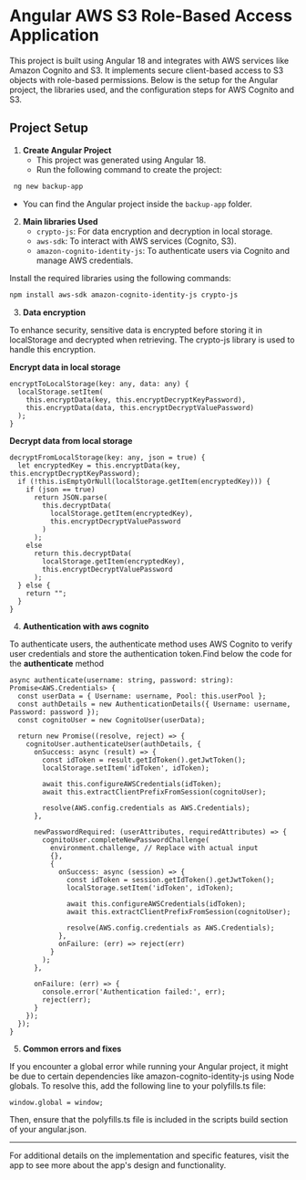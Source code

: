 # Angular AWS S3 Role-Based Access Application

This project is built using Angular 18 and integrates with AWS services like Amazon Cognito and S3. It implements secure client-based access to S3 objects with role-based permissions. Below is the setup for the Angular project, the libraries used, and the configuration steps for AWS Cognito and S3.

## Project Setup

1. **Create Angular Project**
   - This project was generated using Angular 18.
   - Run the following command to create the project:
 ```bash
  ng new backup-app
 ```
   - You can find the Angular project inside the `backup-app` folder.

2. **Main libraries Used**
   - `crypto-js`: For data encryption and decryption in local storage.
   - `aws-sdk`: To interact with AWS services (Cognito, S3).
   - `amazon-cognito-identity-js`: To authenticate users via Cognito and manage AWS credentials.

Install the required libraries using the following commands:
```bash
npm install aws-sdk amazon-cognito-identity-js crypto-js
```

3. **Data encryption**

To enhance security, sensitive data is encrypted before storing it in localStorage and decrypted when retrieving. The crypto-js library is used to handle this encryption.

**Encrypt data in local storage**

```
encryptToLocalStorage(key: any, data: any) {
  localStorage.setItem(
    this.encryptData(key, this.encryptDecryptKeyPassword),
    this.encryptData(data, this.encryptDecryptValuePassword)
  );
}
 ```

**Decrypt data from local storage**

```
decryptFromLocalStorage(key: any, json = true) {
  let encryptedKey = this.encryptData(key, this.encryptDecryptKeyPassword);
  if (!this.isEmptyOrNull(localStorage.getItem(encryptedKey))) {
    if (json == true)
      return JSON.parse(
        this.decryptData(
          localStorage.getItem(encryptedKey),
          this.encryptDecryptValuePassword
        )
      );
    else
      return this.decryptData(
        localStorage.getItem(encryptedKey),
        this.encryptDecryptValuePassword
      );
  } else {
    return "";
  }
}

 ```


4. **Authentication with  aws cognito**

To authenticate users, the authenticate method uses AWS Cognito to verify user credentials and store the authentication token.Find below the code for the  **authenticate** method

```
async authenticate(username: string, password: string): Promise<AWS.Credentials> {
  const userData = { Username: username, Pool: this.userPool };
  const authDetails = new AuthenticationDetails({ Username: username, Password: password });
  const cognitoUser = new CognitoUser(userData);

  return new Promise((resolve, reject) => {
    cognitoUser.authenticateUser(authDetails, {
      onSuccess: async (result) => {
        const idToken = result.getIdToken().getJwtToken();
        localStorage.setItem('idToken', idToken);

        await this.configureAWSCredentials(idToken);
        await this.extractClientPrefixFromSession(cognitoUser);

        resolve(AWS.config.credentials as AWS.Credentials);
      },

      newPasswordRequired: (userAttributes, requiredAttributes) => {
        cognitoUser.completeNewPasswordChallenge(
          environment.challenge, // Replace with actual input
          {},
          {
            onSuccess: async (session) => {
              const idToken = session.getIdToken().getJwtToken();
              localStorage.setItem('idToken', idToken);

              await this.configureAWSCredentials(idToken);
              await this.extractClientPrefixFromSession(cognitoUser);

              resolve(AWS.config.credentials as AWS.Credentials);
            },
            onFailure: (err) => reject(err)
          }
        );
      },

      onFailure: (err) => {
        console.error('Authentication failed:', err);
        reject(err);
      }
    });
  });
}

```

5. **Common errors and fixes**

If you encounter a global error while running your Angular project, it might be due to certain dependencies like amazon-cognito-identity-js using Node globals. To resolve this, add the following line to your polyfills.ts file:
```
window.global = window;
```
Then, ensure that the polyfills.ts file is included in the scripts build section of your angular.json.

---


For additional details on the implementation and specific features, visit the app to see more about the app's design and functionality.



